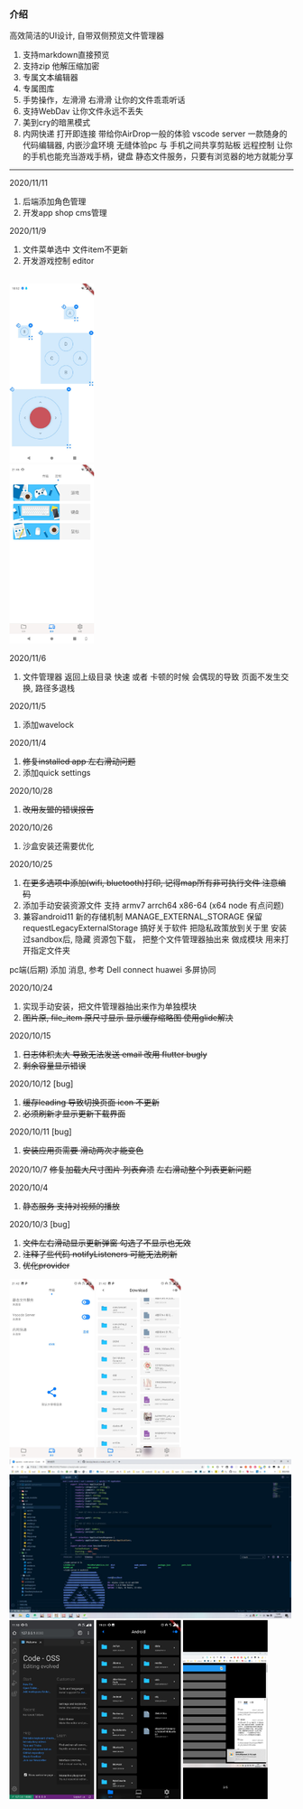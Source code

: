 ### 介绍
高效简洁的UI设计, 自带双侧预览文件管理器

1. 支持markdown直接预览
2. 支持zip 他解压缩加密
3. 专属文本编辑器
4. 专属图库
5. 手势操作，左滑滑 右滑滑 让你的文件乖乖听话
6. 支持WebDav 让你文件永远不丢失
7. 美到cry的暗黑模式
8. 内网快递 打开即连接 带给你AirDrop一般的体验 vscode server 一款随身的代码编辑器, 内嵌沙盒环境 无缝体验pc 与 手机之间共享剪贴板 远程控制 让你的手机也能充当游戏手柄，键盘 静态文件服务，只要有浏览器的地方就能分享

---

2020/11/11
1. 后端添加角色管理
2. 开发app shop cms管理


2020/11/9
1. 文件菜单选中 文件item不更新
2. 开发游戏控制 editor
<br />
<img width="150" src="./1.jpg"/>
<br />
<img width="150" src="./E86E65E659BA4B9CDE72DBC0826BE6B8.jpg"/>

2020/11/6
1. 文件管理器 返回上级目录 快速 或者 卡顿的时候
会偶现的导致 页面不发生交换, 路径多退栈 

2020/11/5
1. 添加wavelock

2020/11/4
1. ~~修复installed app 左右滑动问题~~
2. 添加quick settings 

2020/10/28
1. ~~改用友盟的错误报告~~

2020/10/26
1. 沙盒安装还需要优化

2020/10/25
1. ~~在更多选项中添加(wifi, bluetooth)打印, 记得map所有非可执行文件 注意编码~~
2. 添加手动安装资源文件 支持 armv7 arrch64 x86-64 (x64 node 有点问题)
3. 兼容android11 新的存储机制 MANAGE\_EXTERNAL\_STORAGE 保留requestLegacyExternalStorage
搞好关于软件 把隐私政策放到关于里
安装过sandbox后, 隐藏 资源包下载，
把整个文件管理器抽出来 做成模块 用来打开指定文件夹

pc端(后期) 添加 消息, 参考 Dell connect huawei 多屏协同

2020/10/24

1. 实现手动安装，把文件管理器抽出来作为单独模块
2. ~~图片原, file\_item 原尺寸显示 显示缓存缩略图 使用glide解决~~

2020/10/15

1. ~~日志体积太大 导致无法发送 email 改用 flutter bugly~~
2. ~~剩余容量显示错误~~

2020/10/12 [bug]

1. ~~缓存leading 导致切换页面 icon 不更新~~
2. ~~必须刷新才显示更新下载界面~~

2020/10/11 [bug]

1. ~~安装应用页需要 滑动两次才能变色~~

2020/10/7
~~修复加载大尺寸图片 列表奔溃~~
~~左右滑动整个列表更新问题~~

2020/10/4
1. ~~静态服务 支持对视频的播放~~

2020/10/3 [bug]
1. ~~文件左右滑动显示更新弹窗 勾选了不显示也无效~~
2. ~~注释了些代码 notifyListeners 可能无法刷新~~
3. ~~优化provider~~

<img width="150" src="./2.jpg"/>
<img width="150" src="./3.jpg"/>
<img width="500" src="./1503EC0373B40F1532D716722B9EDE71.jpg"/>
<img width="150" src="./1BC3D8FB43C54592A6C423E2EF005CC9.jpg"/>
<img width="150" src="./1C51864D96F3C8405C20ADEACA4FD7FF.jpg"/>
<img width="150" src="./5002BE186BC7A1FBADC7B6929309FB5A.jpg"/>
